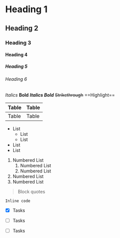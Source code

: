 # Heading 1
## Heading 2
### Heading 3
#### Heading 4
##### Heading 5
###### Heading 6

*Italics*
**Bold**
***Italics Bold***
~~Strikethrough~~
==Highlight==

Table | Table
--- | ---
Table | Table

- List
	- List
	- List
- List
- List

1. Numbered List
	1. Numbered List
	2. Numbered List
2. Numbered List
3. Numbered List

> Block quotes

`Inline code`

- [x] Tasks
- [ ] Tasks
- [ ] Tasks

